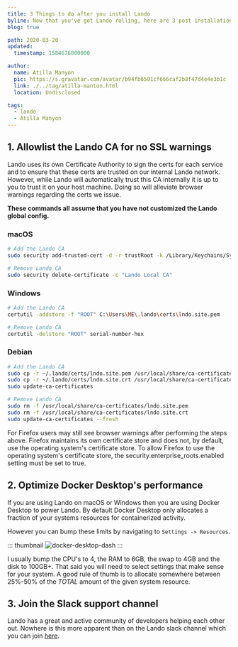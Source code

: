```yaml
---
title: 3 Things to do after you install Lando
byline: Now that you've got Lando rolling, here are 3 post installation steps to take things to the next level
blog: true

path: 2020-03-20
updated:
  timestamp: 1584676800000

author:
  name: Atilla Manyon
  pic: https://s.gravatar.com/avatar/b94fb6501cf666caf2b8f47d4e4e3b1c
  link: ./../tag/atilla-manton.html
  location: Undisclosed

tags:
  - lando
  - Atilla Manyon
---
```


## 1. Allowlist the Lando CA for no SSL warnings

Lando uses its own Certificate Authority to sign the certs for each service and to ensure that these certs are trusted on our internal Lando network. However, while Lando will automatically trust this CA internally it is up to you to trust it on your host machine. Doing so will alleviate browser warnings regarding the certs we issue.

**These commands all assume that you have not customized the Lando global config.**

### macOS

```bash
# Add the Lando CA
sudo security add-trusted-cert -d -r trustRoot -k /Library/Keychains/System.keychain ~/.lando/certs/lndo.site.pem

# Remove Lando CA
sudo security delete-certificate -c "Lando Local CA"
```

### Windows

```bash
# Add the Lando CA
certutil -addstore -f "ROOT" C:\Users\ME\.lando\certs\lndo.site.pem

# Remove Lando CA
certutil -delstore "ROOT" serial-number-hex
```

### Debian

```bash
# Add the Lando CA
sudo cp -r ~/.lando/certs/lndo.site.pem /usr/local/share/ca-certificates/lndo.site.pem
sudo cp -r ~/.lando/certs/lndo.site.crt /usr/local/share/ca-certificates/lndo.site.crt
sudo update-ca-certificates

# Remove Lando CA
sudo rm -f /usr/local/share/ca-certificates/lndo.site.pem
sudo rm -f /usr/local/share/ca-certificates/lndo.site.crt
sudo update-ca-certificates --fresh
```

For Firefox users may still see browser warnings after performing the steps above. Firefox maintains its own certificate store and does not, by default, use the operating system's certificate store. To allow Firefox to use the operating system's certificate store, the security.enterprise_roots.enabled setting must be set to true.

## 2. Optimize Docker Desktop's performance

If you are using Lando on macOS or Windows then you are using Docker Desktop to power Lando. By default Docker Desktop only allocates a fraction of your systems resources for containerized activity.

However you can bump these limits by navigating to `Settings -> Resources`.

::: thumbnail
![docker-desktop-dash](https://docs.docker.com/desktop/mac/images/menu/prefs-advanced.png "Docker Desktop")
:::

I usually bump the CPU's to 4, the RAM to 6GB, the swap to 4GB and the disk to 100GB+. That said you will need to select settings that make sense for your system. A good rule of thumb is to allocate somewhere between 25%-50% of the _TOTAL_ amount of the given system resource.

## 3. Join the Slack support channel

Lando has a great and active community of developers helping each other out. Nowhere is this more apparent than on the Lando slack channel which you can join [here](https://launchpass.com/devwithlando).

